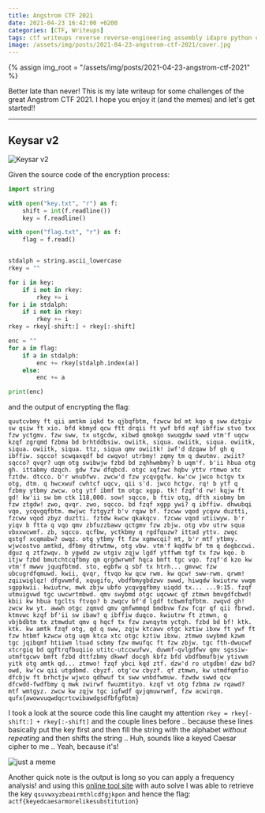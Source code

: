 ```yaml
---
title: Angstrom CTF 2021
date: 2021-04-23 16:42:00 +0200
categories: [CTF, Writeups]
tags: ctf writeups reverse reverse-engineering assembly idapro python crypto
image: /assets/img/posts/2021-04-23-angstrom-ctf-2021/cover.jpg
---
```

{% assign img_root = "/assets/img/posts/2021-04-23-angstrom-ctf-2021" %}

Better late than never! This is my late writeup for some challenges of the great Angstrom CTF 2021. I hope you enjoy it (and the memes) and let's get started!!

<hr>

## Keysar v2

<img src="{{img_root}}/info/keysar-v2.png" alt="Keysar v2">

Given the source code of the encryption process:
```python
import string

with open("key.txt", "r") as f:
    shift = int(f.readline())
    key = f.readline()

with open("flag.txt", "r") as f:
    flag = f.read()


stdalph = string.ascii_lowercase
rkey = ""

for i in key:
    if i not in rkey:
        rkey += i
for i in stdalph:
    if i not in rkey:
        rkey += i
rkey = rkey[-shift:] + rkey[:-shift]

enc = ""
for a in flag:
    if a in stdalph:
        enc += rkey[stdalph.index(a)]
    else:
        enc += a

print(enc)
```

and the output of encrypting the flag:
```
quutcvbmy ft qii amtkm iqkd tx qjbqfbtm, fzwcw bd mt kqo q sww dztgiv sw qsiw ft xio. bfd kbmyd qcw ftt drqii ft ywf bfd xqf ibffiw stvo txx fzw yctgmv. fzw sww, tx utgcdw, xibwd qmokqo swuqgdw swwd vtm'f uqcw kzqf zgrqmd fzbma bd brhtddbsiw. owiitk, siqua. owiitk, siqua. owiitk, siqua. owiitk, siqua. ttz, siqua qmv owiitk! iwf'd dzqaw bf gh q ibffiw. sqcco! scwqaxqdf bd cwqvo! utrbmy! zqmy tm q dwutmv. zwiit? sqcco? qvqr? uqm otg swibwjw fzbd bd zqhhwmbmy? b uqm'f. b'ii hbua otg gh. ittabmy dzqch. gdw fzw dfqbcd. otgc xqfzwc hqbv yttv rtmwo xtc fztdw. dtcco. b'r wnubfwv. zwcw'd fzw ycqvgqfw. kw'cw jwco hctgv tx otg, dtm. q hwcxwuf cwhtcf uqcv, qii s'd. jwco hctgv. rq! b ytf q fzbmy ytbmy zwcw. otg ytf ibmf tm otgc xgpp. tk! fzqf'd rw! kqjw ft gd! kw'ii sw bm ctk 118,000. sow! sqcco, b ftiv otg, dfth xiobmy bm fzw ztgdw! zwo, qvqr. zwo, sqcco. bd fzqf xgpp ywi? q ibffiw. dhwubqi vqo, ycqvgqfbtm. mwjwc fztgyzf b'v rqaw bf. fzcww vqod ycqvw duztti, fzcww vqod zbyz duztti. fztdw kwcw qkakqcv. fzcww vqod utiiwyw. b'r yiqv b ftta q vqo qmv zbfuzzbawv qctgmv fzw zbjw. otg vbv utrw squa vbxxwcwmf. zb, sqcco. qcfbw, yctkbmy q rgdfquzw? ittad yttv. zwqc qstgf xcqmabw? owqz. otg ytbmy ft fzw xgmwcqi? mt, b'r mtf ytbmy. wjwcostvo amtkd, dfbmy dtrwtmw, otg vbw. vtm'f kqdfw bf tm q degbccwi. dguz q ztfzwqv. b ygwdd zw utgiv zqjw lgdf ytffwm tgf tx fzw kqo. b itjw fzbd bmutchtcqfbmy qm qrgdwrwmf hqca bmft tgc vqo. fzqf'd kzo kw vtm'f mwwv jquqfbtmd. sto, egbfw q sbf tx htrh... gmvwc fzw ubcugrdfqmuwd. kwii, qvqr, ftvqo kw qcw rwm. kw qcw! sww-rwm. qrwm! zqiiwiglqz! dfgvwmfd, xqugifo, vbdfbmygbdzwv swwd, hiwqdw kwiutrw vwqm sgppkwii. kwiutrw, mwk zbjw ubfo ycqvgqfbmy uiqdd tx... ...9:15. fzqf utmuigvwd tgc uwcwrtmbwd. qmv swybmd otgc uqcwwc qf ztmwn bmvgdfcbwd! kbii kw hbua tgclts ftvqo? b zwqcv bf'd lgdf tcbwmfqfbtm. zwqvd gh! zwcw kw yt. awwh otgc zqmvd qmv qmfwmmqd bmdbvw fzw fcqr qf qii fbrwd. ktmvwc kzqf bf'ii sw ibaw? q ibffiw duqco. kwiutrw ft ztmwn, q vbjbdbtm tx ztmwdut qmv q hqcf tx fzw zwnqytm yctgh. fzbd bd bf! ktk. ktk. kw amtk fzqf otg, qd q sww, zqjw ktcawv otgc kztiw ibxw ft ywf ft fzw htbmf kzwcw otg uqm ktca xtc otgc kztiw ibxw. ztmwo swybmd kzwm tgc jqibqmf htiiwm ltuad scbmy fzw mwufqc ft fzw zbjw. tgc fth-dwucwf xtcrgiq bd qgftrqfbuqiio utitc-utccwufwv, duwmf-qvlgdfwv qmv sgssiw-utmftgcwv bmft fzbd dttfzbmy dkwwf docgh kbfz bfd vbdfbmufbjw ytivwm yitk otg amtk qd... ztmwo! fzqf ybci kqd ztf. dzw'd ro utgdbm! dzw bd? owd, kw'cw qii utgdbmd. cbyzf. otg'cw cbyzf. qf ztmwn, kw utmdfqmfio dfcbjw ft brhctjw wjwco qdhwuf tx sww wnbdfwmuw. fzwdw swwd qcw dfcwdd-fwdfbmy q mwk zwirwf fwuzmtityo. kzqf vt otg fzbma zw rqawd? mtf wmtgyz. zwcw kw zqjw tgc iqfwdf qvjqmuwrwmf, fzw acwirqm. qufx{awowvuqwdqcrtcwibawdgsdfbfgfbtm}
```

I took a look at the source code this line caught my attention `rkey = rkey[-shift:] + rkey[:-shift]` and the couple lines before .. because these lines basically put the key first and then fill the string with the alphabet _without repeating_ and then shifts the string .. Huh, sounds like a keyed Caesar cipher to me .. Yeah, because it's!

<img src="{{img_root}}/memes/meme_0.gif" alt="just a meme">

Another quick note is the output is long so you can apply a frequency analysis! and using this [online tool site](https://www.boxentriq.com/code-breaking/keyed-caesar-cipher) with auto solve I was able to retrieve the key `qsuvwxyzbeairmthlcdfgjkpon`
and hence the flag: `actf{keyedcaesarmorelikesubstitution}`
